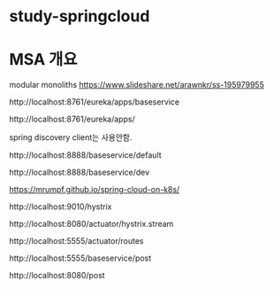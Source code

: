 # study-springcloud

# MSA 개요

modular monoliths
https://www.slideshare.net/arawnkr/ss-195979955


http://localhost:8761/eureka/apps/baseservice

http://localhost:8761/eureka/apps/

spring discovery client는 사용안함.


http://localhost:8888/baseservice/default

http://localhost:8888/baseservice/dev



https://mrumpf.github.io/spring-cloud-on-k8s/



http://localhost:9010/hystrix



http://localhost:8080/actuator/hystrix.stream

http://localhost:5555/actuator/routes

http://localhost:5555/baseservice/post 

http://localhost:8080/post

